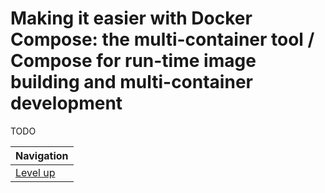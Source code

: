 # Making it easier with Docker Compose: the multi-container tool / Compose for run-time image building and multi-container development #

TODO

| Navigation               |
| ------------------------ |
| [Level up](../README.md) |
